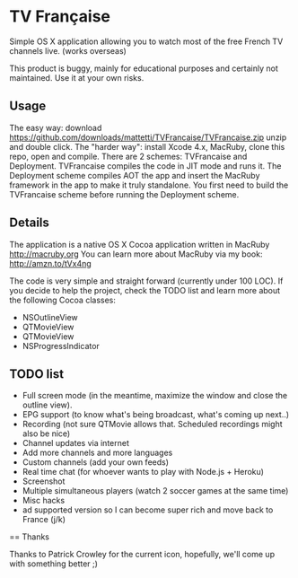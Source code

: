 # TV Française

Simple OS X application allowing you to watch most of the free French TV
channels live. (works overseas)

This product is buggy, mainly for educational purposes and certainly not
maintained. Use it at your own risks.

## Usage

The easy way: download https://github.com/downloads/mattetti/TVFrancaise/TVFrancaise.zip unzip and double click.
The "harder way": install Xcode 4.x, MacRuby, clone this repo, open and
compile. There are 2 schemes: TVFrancaise and Deployment. TVFrancaise
compiles the code in JIT mode and runs it. 
The Deployment scheme compiles AOT the app and insert the MacRuby framework in the app to make it truly standalone.
You first need to build the TVFrancaise scheme before running the
Deployment scheme.


## Details

The application is a native OS X Cocoa application written in MacRuby
http://macruby.org You can learn more about MacRuby via my book: http://amzn.to/tVx4ng

The code is very simple and straight forward (currently under 100 LOC).
If you decide to help the project, check the TODO list and learn more
about the following Cocoa classes:

* NSOutlineView
* QTMovieView
* QTMovieView
* NSProgressIndicator

## TODO list

* Full screen mode (in the meantime, maximize the window and close the
  outline view).
* EPG support (to know what's being broadcast, what's coming up next..)
* Recording (not sure QTMovie allows that. Scheduled recordings might also be nice)
* Channel updates via internet
* Add more channels and more languages
* Custom channels (add your own feeds)
* Real time chat (for whoever wants to play with Node.js + Heroku)
* Screenshot
* Multiple simultaneous players (watch 2 soccer games at the same time)
* Misc hacks
* ad supported version so I can become super rich and move back to France (j/k)

== Thanks

Thanks to Patrick Crowley for the current icon, hopefully, we'll come up
with something better ;)
